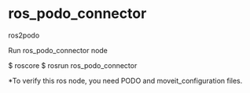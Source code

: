 # ros_podo_connector
ros2podo 


Run ros_podo_connector node

$ roscore
$ rosrun ros_podo_connector

*To verify this ros node, you need PODO and moveit_configuration files.
